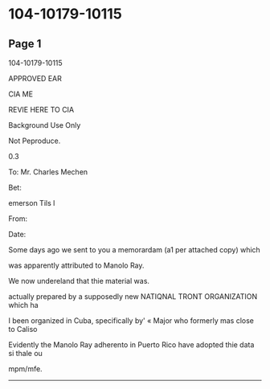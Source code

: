 # 104-10179-10115

## Page 1

104-10179-10115

APPROVED EAR

CIA ME

REVIE HERE TO CIA

Background Use Only

Not Peproduce.

0.3

To: Mr. Charles Mechen

Bet:

emerson Tils l

From:

Date:

Some days ago we sent to you a memorardam (a1 per attached copy) which

was apparently attributed to Manolo Ray.

We now undereland that thie material was.

actually prepared by a supposedly new NATIQNAL TRONT ORGANIZATION which ha

I been organized in Cuba, specifically by' « Major who formerly mas close to Caliso

Evidently the Manolo Ray adherento in Puerto Rico have adopted thie data si thale ou

mpm/mfe.

---

